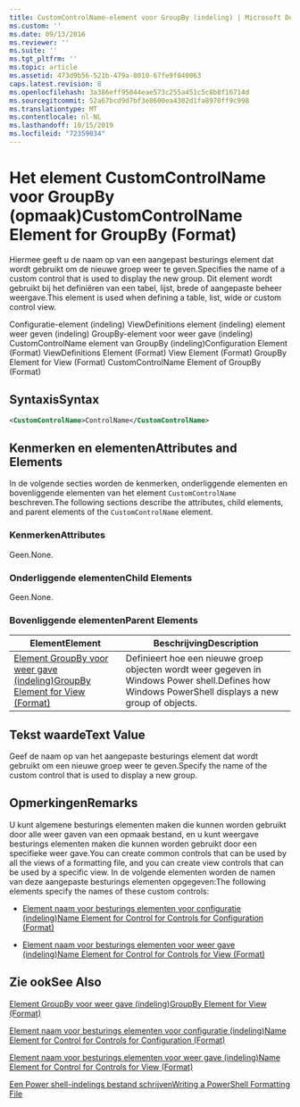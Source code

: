 ```yaml
---
title: CustomControlName-element voor GroupBy (indeling) | Microsoft Docs
ms.custom: ''
ms.date: 09/13/2016
ms.reviewer: ''
ms.suite: ''
ms.tgt_pltfrm: ''
ms.topic: article
ms.assetid: 473d9b56-521b-479a-8010-67fe9f040063
caps.latest.revision: 8
ms.openlocfilehash: 3a386eff95044eae573c255a451c5c8b8f16714d
ms.sourcegitcommit: 52a67bcd9d7bf3e8600ea4302d1fa8970ff9c998
ms.translationtype: MT
ms.contentlocale: nl-NL
ms.lasthandoff: 10/15/2019
ms.locfileid: "72359034"
---
```

# <a name="customcontrolname-element-for-groupby-format"></a><span data-ttu-id="fdb97-102">Het element CustomControlName voor GroupBy (opmaak)</span><span class="sxs-lookup"><span data-stu-id="fdb97-102">CustomControlName Element for GroupBy (Format)</span></span>

<span data-ttu-id="fdb97-103">Hiermee geeft u de naam op van een aangepast besturings element dat wordt gebruikt om de nieuwe groep weer te geven.</span><span class="sxs-lookup"><span data-stu-id="fdb97-103">Specifies the name of a custom control that is used to display the new group.</span></span> <span data-ttu-id="fdb97-104">Dit element wordt gebruikt bij het definiëren van een tabel, lijst, brede of aangepaste beheer weergave.</span><span class="sxs-lookup"><span data-stu-id="fdb97-104">This element is used when defining a table, list, wide or custom control view.</span></span>

<span data-ttu-id="fdb97-105">Configuratie-element (indeling) ViewDefinitions element (indeling) element weer geven (indeling) GroupBy-element voor weer gave (indeling) CustomControlName element van GroupBy (indeling)</span><span class="sxs-lookup"><span data-stu-id="fdb97-105">Configuration Element (Format) ViewDefinitions Element (Format) View Element (Format) GroupBy Element for View (Format) CustomControlName Element of GroupBy (Format)</span></span>

## <a name="syntax"></a><span data-ttu-id="fdb97-106">Syntaxis</span><span class="sxs-lookup"><span data-stu-id="fdb97-106">Syntax</span></span>

```xml
<CustomControlName>ControlName</CustomControlName>
```

## <a name="attributes-and-elements"></a><span data-ttu-id="fdb97-107">Kenmerken en elementen</span><span class="sxs-lookup"><span data-stu-id="fdb97-107">Attributes and Elements</span></span>

<span data-ttu-id="fdb97-108">In de volgende secties worden de kenmerken, onderliggende elementen en bovenliggende elementen van het element `CustomControlName` beschreven.</span><span class="sxs-lookup"><span data-stu-id="fdb97-108">The following sections describe the attributes, child elements, and parent elements of the `CustomControlName` element.</span></span>

### <a name="attributes"></a><span data-ttu-id="fdb97-109">Kenmerken</span><span class="sxs-lookup"><span data-stu-id="fdb97-109">Attributes</span></span>

<span data-ttu-id="fdb97-110">Geen.</span><span class="sxs-lookup"><span data-stu-id="fdb97-110">None.</span></span>

### <a name="child-elements"></a><span data-ttu-id="fdb97-111">Onderliggende elementen</span><span class="sxs-lookup"><span data-stu-id="fdb97-111">Child Elements</span></span>

<span data-ttu-id="fdb97-112">Geen.</span><span class="sxs-lookup"><span data-stu-id="fdb97-112">None.</span></span>

### <a name="parent-elements"></a><span data-ttu-id="fdb97-113">Bovenliggende elementen</span><span class="sxs-lookup"><span data-stu-id="fdb97-113">Parent Elements</span></span>

|<span data-ttu-id="fdb97-114">Element</span><span class="sxs-lookup"><span data-stu-id="fdb97-114">Element</span></span>|<span data-ttu-id="fdb97-115">Beschrijving</span><span class="sxs-lookup"><span data-stu-id="fdb97-115">Description</span></span>|
|-------------|-----------------|
|[<span data-ttu-id="fdb97-116">Element GroupBy voor weer gave (indeling)</span><span class="sxs-lookup"><span data-stu-id="fdb97-116">GroupBy Element for View (Format)</span></span>](./groupby-element-for-view-format.md)|<span data-ttu-id="fdb97-117">Definieert hoe een nieuwe groep objecten wordt weer gegeven in Windows Power shell.</span><span class="sxs-lookup"><span data-stu-id="fdb97-117">Defines how Windows PowerShell displays a new group of objects.</span></span>|

## <a name="text-value"></a><span data-ttu-id="fdb97-118">Tekst waarde</span><span class="sxs-lookup"><span data-stu-id="fdb97-118">Text Value</span></span>

<span data-ttu-id="fdb97-119">Geef de naam op van het aangepaste besturings element dat wordt gebruikt om een nieuwe groep weer te geven.</span><span class="sxs-lookup"><span data-stu-id="fdb97-119">Specify the name of the custom control that is used to display a new group.</span></span>

## <a name="remarks"></a><span data-ttu-id="fdb97-120">Opmerkingen</span><span class="sxs-lookup"><span data-stu-id="fdb97-120">Remarks</span></span>

<span data-ttu-id="fdb97-121">U kunt algemene besturings elementen maken die kunnen worden gebruikt door alle weer gaven van een opmaak bestand, en u kunt weergave besturings elementen maken die kunnen worden gebruikt door een specifieke weer gave.</span><span class="sxs-lookup"><span data-stu-id="fdb97-121">You can create common controls that can be used by all the views of a formatting file, and you can create view controls that can be used by a specific view.</span></span> <span data-ttu-id="fdb97-122">In de volgende elementen worden de namen van deze aangepaste besturings elementen opgegeven:</span><span class="sxs-lookup"><span data-stu-id="fdb97-122">The following elements specify the names of these custom controls:</span></span>

- [<span data-ttu-id="fdb97-123">Element naam voor besturings elementen voor configuratie (indeling)</span><span class="sxs-lookup"><span data-stu-id="fdb97-123">Name Element for Control for Controls for Configuration (Format)</span></span>](./name-element-for-control-for-controls-for-configuration-format.md)

- [<span data-ttu-id="fdb97-124">Element naam voor besturings elementen voor weer gave (indeling)</span><span class="sxs-lookup"><span data-stu-id="fdb97-124">Name Element for Control for Controls for View (Format)</span></span>](./name-element-for-control-for-controls-for-view-format.md)

## <a name="see-also"></a><span data-ttu-id="fdb97-125">Zie ook</span><span class="sxs-lookup"><span data-stu-id="fdb97-125">See Also</span></span>

[<span data-ttu-id="fdb97-126">Element GroupBy voor weer gave (indeling)</span><span class="sxs-lookup"><span data-stu-id="fdb97-126">GroupBy Element for View (Format)</span></span>](./groupby-element-for-view-format.md)

[<span data-ttu-id="fdb97-127">Element naam voor besturings elementen voor configuratie (indeling)</span><span class="sxs-lookup"><span data-stu-id="fdb97-127">Name Element for Control for Controls for Configuration (Format)</span></span>](./name-element-for-control-for-controls-for-configuration-format.md)

[<span data-ttu-id="fdb97-128">Element naam voor besturings elementen voor weer gave (indeling)</span><span class="sxs-lookup"><span data-stu-id="fdb97-128">Name Element for Control for Controls for View (Format)</span></span>](./name-element-for-control-for-controls-for-view-format.md)

[<span data-ttu-id="fdb97-129">Een Power shell-indelings bestand schrijven</span><span class="sxs-lookup"><span data-stu-id="fdb97-129">Writing a PowerShell Formatting File</span></span>](./writing-a-powershell-formatting-file.md)
